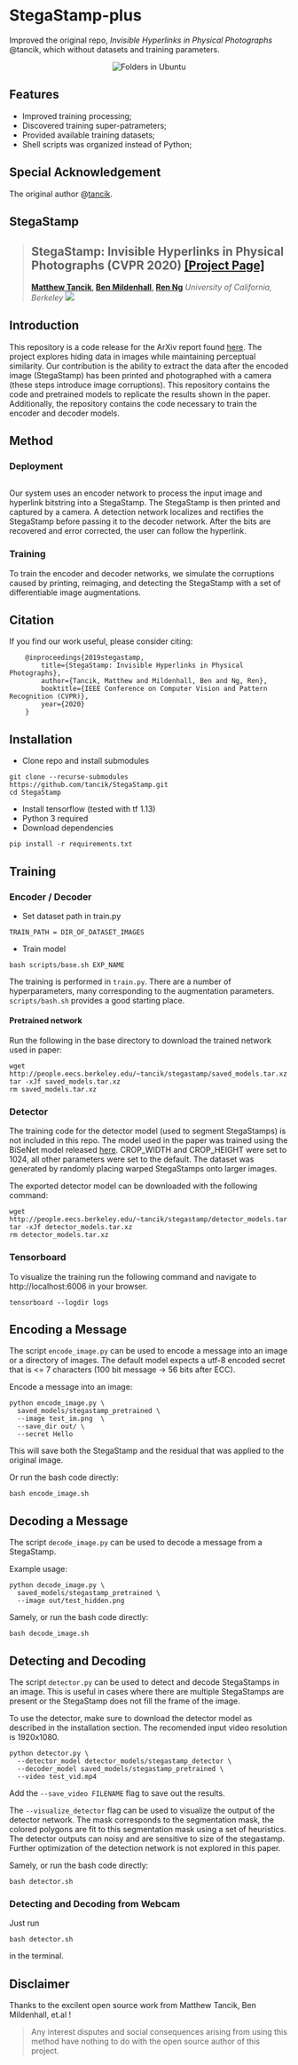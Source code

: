 # StegaStamp-plus
Improved the original repo, <i>Invisible Hyperlinks in Physical Photographs</i> @tancik, which without datasets and training parameters.

<p align="center">
  <img src="profile.png" alt="Folders in Ubuntu">
</p>

## Features

- Improved training processing;
- Discovered training super-patrameters;
- Provided available training datasets;
- Shell scripts was organized instead of Python;

## Special Acknowledgement

The original author @[tancik](https://github.com/tancik).

## StegaStamp

> ## StegaStamp: Invisible Hyperlinks in Physical Photographs (CVPR 2020) [[Project Page]](http://www.matthewtancik.com/stegastamp)
> **[Matthew Tancik](https://www.matthewtancik.com), [Ben Mildenhall](http://people.eecs.berkeley.edu/~bmild/), [Ren Ng](https://scholar.google.com/citations?hl=en&user=6H0mhLUAAAAJ)**
*University of California, Berkeley*
> ![](https://github.com/tancik/StegaStamp/blob/master/docs/teaser.png)


## Introduction
This repository is a code release for the ArXiv report found [here](https://arxiv.org/abs/1904.05343). The project explores hiding data in images while maintaining perceptual similarity. Our contribution is the ability to extract the data after the encoded image (StegaStamp) has been printed and photographed with a camera (these steps introduce image corruptions). This repository contains the code and pretrained models to replicate the results shown in the paper. Additionally, the repository contains the code necessary to train the encoder and decoder models.

<h2 class="grey-heading">Method</h2>
<h3 class="sub_heading">Deployment</h3>
<div>
	<div class="div-block-5">
	<img src="https://uploads-ssl.webflow.com/51e0d73d83d06baa7a00000f/5ca3b3c3ca205d53d7e986a1_pipeline-01.png" sizes="(max-width: 767px) 90vw, (max-width: 991px) 728px, 940px" srcset="https://uploads-ssl.webflow.com/51e0d73d83d06baa7a00000f/5ca3b3c3ca205d53d7e986a1_pipeline-01-p-500.png 500w, https://uploads-ssl.webflow.com/51e0d73d83d06baa7a00000f/5ca3b3c3ca205d53d7e986a1_pipeline-01-p-800.png 800w, https://uploads-ssl.webflow.com/51e0d73d83d06baa7a00000f/5ca3b3c3ca205d53d7e986a1_pipeline-01-p-1080.png 1080w, https://uploads-ssl.webflow.com/51e0d73d83d06baa7a00000f/5ca3b3c3ca205d53d7e986a1_pipeline-01-p-1600.png 1600w, https://uploads-ssl.webflow.com/51e0d73d83d06baa7a00000f/5ca3b3c3ca205d53d7e986a1_pipeline-01-p-2000.png 2000w, https://uploads-ssl.webflow.com/51e0d73d83d06baa7a00000f/5ca3b3c3ca205d53d7e986a1_pipeline-01.png 2407w" alt="" class="stega_pipeline_img"/>
	</div>
	<p class="paragraph-3 stega_text">Our system uses an encoder network to process the input image and hyperlink bitstring into a StegaStamp. The StegaStamp is then printed and captured by a camera. A detection network localizes and rectifies the StegaStamp before passing it to the decoder network. After the bits are recovered and error corrected, the user can follow the hyperlink.</p>
</div>

<h3 class="sub_heading">Training</h3>
<div>
<p class="paragraph-3 stega_text"> To train the encoder and decoder networks, we simulate the corruptions caused by printing, reimaging, and detecting the StegaStamp with a set of differentiable image augmentations.</p>
</div>

## Citation
If you find our work useful, please consider citing:
```
    @inproceedings{2019stegastamp,
        title={StegaStamp: Invisible Hyperlinks in Physical Photographs},
        author={Tancik, Matthew and Mildenhall, Ben and Ng, Ren},
        booktitle={IEEE Conference on Computer Vision and Pattern Recognition (CVPR)},
        year={2020}
    }
```

## Installation
- Clone repo and install submodules
```bash=
git clone --recurse-submodules https://github.com/tancik/StegaStamp.git
cd StegaStamp
```
- Install tensorflow (tested with tf 1.13)
- Python 3 required
- Download dependencies
```bash=
pip install -r requirements.txt
```

## Training
### Encoder / Decoder
- Set dataset path in train.py
```
TRAIN_PATH = DIR_OF_DATASET_IMAGES
```

- Train model
```bash=
bash scripts/base.sh EXP_NAME
```
The training is performed in `train.py`. There are a number of hyperparameters, many corresponding to the augmentation parameters. `scripts/bash.sh` provides a good starting place.

#### Pretrained network
Run the following in the base directory to download the trained network used in paper:
```bash=
wget http://people.eecs.berkeley.edu/~tancik/stegastamp/saved_models.tar.xz
tar -xJf saved_models.tar.xz
rm saved_models.tar.xz
```

### Detector
The training code for the detector model (used to segment StegaStamps) is not included in this repo. The model used in the paper was trained using the BiSeNet model released [here](https://github.com/GeorgeSeif/Semantic-Segmentation-Suite). CROP_WIDTH and CROP_HEIGHT were set to 1024, all other parameters were set to the default. The dataset was generated by randomly placing warped StegaStamps onto larger images.

The exported detector model can be downloaded with the following command:
```bash=
wget http://people.eecs.berkeley.edu/~tancik/stegastamp/detector_models.tar.xz
tar -xJf detector_models.tar.xz
rm detector_models.tar.xz
```

### Tensorboard
To visualize the training run the following command and navigate to http://localhost:6006 in your browser.
```bash=
tensorboard --logdir logs
```

## Encoding a Message
The script `encode_image.py` can be used to encode a message into an image or a directory of images. The default model expects a utf-8 encoded secret that is <= 7 characters (100 bit message -> 56 bits after ECC).

Encode a message into an image:
```bash=
python encode_image.py \
  saved_models/stegastamp_pretrained \
  --image test_im.png  \
  --save_dir out/ \
  --secret Hello
```
This will save both the StegaStamp and the residual that was applied to the original image.

Or run the bash code directly:
```bash=
bash encode_image.sh
```

## Decoding a Message
The script `decode_image.py` can be used to decode a message from a StegaStamp.

Example usage:
```bash=
python decode_image.py \
  saved_models/stegastamp_pretrained \
  --image out/test_hidden.png
```

Samely, or run the bash code directly:
```bash=
bash decode_image.sh
```

## Detecting and Decoding
The script `detector.py` can be used to detect and decode StegaStamps in an image. This is useful in cases where there are multiple StegaStamps are present or the StegaStamp does not fill the frame of the image.

To use the detector, make sure to download the detector model as described in the installation section. The recomended input video resolution is 1920x1080.

```bash=
python detector.py \
  --detector_model detector_models/stegastamp_detector \
  --decoder_model saved_models/stegastamp_pretrained \
  --video test_vid.mp4
```
Add the `--save_video FILENAME` flag to save out the results.

The `--visualize_detector` flag can be used to visualize the output of the detector network. The mask corresponds to the segmentation mask, the colored polygons are fit to this segmentation mask using a set of heuristics. The detector outputs can noisy and are sensitive to size of the stegastamp. Further optimization of the detection network is not explored in this paper.

Samely, or run the bash code directly:
```bash=
bash detector.sh
```

### Detecting and Decoding from Webcam

Just run 

```bash=
bash detector.sh
```

in the terminal.

## Disclaimer

Thanks to the excilent open source work from Matthew Tancik, Ben Mildenhall, et.al !

> Any interest disputes and social consequences arising from using this method have nothing to do with the open source author of this project.
